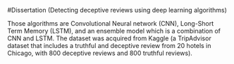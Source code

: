 #Dissertation (Detecting deceptive reviews using deep learning algorithms)

Those algorithms are Convolutional Neural network (CNN), Long-Short Term Memory (LSTM), and an ensemble model which is a combination of CNN and LSTM. 
The dataset was acquired from Kaggle (a TripAdvisor dataset that includes a truthful and deceptive review from 20 hotels in Chicago, with 800 deceptive reviews and 800 truthful reviews).
